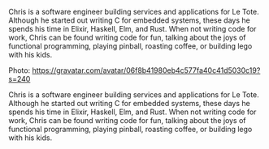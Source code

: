 Chris is a software engineer building services and applications for Le Tote.  Although he started out writing C for embedded systems, these days he spends his time in Elixir, Haskell, Elm, and Rust.  When not writing code for work, Chris can be found writing code for fun, talking about the joys of functional programming, playing pinball, roasting coffee, or building lego with his kids.

Photo: https://gravatar.com/avatar/06f8b41980eb4c577fa40c41d5030c19?s=240

Chris is a software engineer building services and applications for Le Tote.  Although he started out writing C for embedded systems, these days he spends his time in Elixir, Haskell, Elm, and Rust.  When not writing code for work, Chris can be found writing code for fun, talking about the joys of functional programming, playing pinball, roasting coffee, or building lego with his kids.
